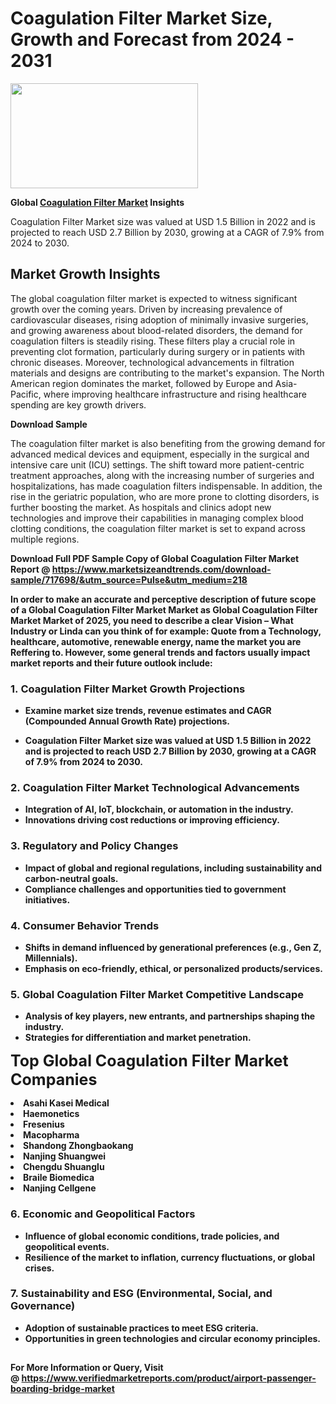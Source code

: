 <H1>Coagulation Filter Market Size, Growth and Forecast from 2024 - 2031</H1><img class="aligncenter size-medium wp-image-584254" src="https://thirdeyenews.in/wp-content/uploads/2024/09/Global-Market-Research-300x168.jpeg" alt="" width="300" height="168" /><p><strong>Global&nbsp;<a href="https://www.marketsizeandtrends.com/download-sample/717698/&amp;utm_source=Pulse&amp;utm_medium=218">Coagulation Filter Market</a> Insights</strong></p><p>Coagulation Filter Market size was valued at USD 1.5 Billion in 2022 and is projected to reach USD 2.7 Billion by 2030, growing at a CAGR of 7.9% from 2024 to 2030.</p><p><h2>Market Growth Insights</h2> <p>The global coagulation filter market is expected to witness significant growth over the coming years. Driven by increasing prevalence of cardiovascular diseases, rising adoption of minimally invasive surgeries, and growing awareness about blood-related disorders, the demand for coagulation filters is steadily rising. These filters play a crucial role in preventing clot formation, particularly during surgery or in patients with chronic diseases. Moreover, technological advancements in filtration materials and designs are contributing to the market's expansion. The North American region dominates the market, followed by Europe and Asia-Pacific, where improving healthcare infrastructure and rising healthcare spending are key growth drivers.</p> <p><strong>Download Sample</strong></p> <p>The coagulation filter market is also benefiting from the growing demand for advanced medical devices and equipment, especially in the surgical and intensive care unit (ICU) settings. The shift toward more patient-centric treatment approaches, along with the increasing number of surgeries and hospitalizations, has made coagulation filters indispensable. In addition, the rise in the geriatric population, who are more prone to clotting disorders, is further boosting the market. As hospitals and clinics adopt new technologies and improve their capabilities in managing complex blood clotting conditions, the coagulation filter market is set to expand across multiple regions.</p> <p><strong></p><p><span class=""><strong>Download Full PDF Sample Copy of Global Coagulation Filter Market Report</strong> @ <a href="https://www.marketsizeandtrends.com/download-sample/717698/&amp;utm_source=Pulse&amp;utm_medium=218" target="_blank">https://www.marketsizeandtrends.com/download-sample/717698/&amp;utm_source=Pulse&amp;utm_medium=218</a></span></p><p>In order to make an accurate and perceptive description of future scope of a Global&nbsp;Coagulation Filter Market Market as Global&nbsp;Coagulation Filter Market Market of 2025, you need to describe a clear Vision &ndash; What Industry or Linda can you think of for example: Quote from a Technology, healthcare, automotive, renewable energy, name the market you are Reffering to. However, some general trends and factors usually impact market reports and their future outlook include:</p><h3>1.&nbsp;<strong>Coagulation Filter Market Growth Projections</strong></h3><ul><li>Examine market size trends, revenue estimates and CAGR (Compounded Annual Growth Rate) projections.</li><li><p>Coagulation Filter Market size was valued at USD 1.5 Billion in 2022 and is projected to reach USD 2.7 Billion by 2030, growing at a CAGR of 7.9% from 2024 to 2030.</p></li></ul><h3>2.&nbsp;<strong>Coagulation Filter Market Technological Advancements</strong></h3><ul><li>Integration of AI, IoT, blockchain, or automation in the industry.</li><li>Innovations driving cost reductions or improving efficiency.</li></ul><h3>3.&nbsp;<strong>Regulatory and Policy Changes</strong></h3><ul><li>Impact of global and regional regulations, including sustainability and carbon-neutral goals.</li><li>Compliance challenges and opportunities tied to government initiatives.</li></ul><h3>4.&nbsp;<strong>Consumer Behavior Trends</strong></h3><ul><li>Shifts in demand influenced by generational preferences (e.g., Gen Z, Millennials).</li><li>Emphasis on eco-friendly, ethical, or personalized products/services.</li></ul><h3>5.&nbsp;<strong>Global Coagulation Filter Market Competitive Landscape</strong></h3><ul><li>Analysis of key players, new entrants, and partnerships shaping the industry.</li><li>Strategies for differentiation and market penetration.</li></ul><p data-pm-slice="1 1 []"><span style="color: inherit; font-family: inherit; font-size: 25px;">Top Global Coagulation Filter Market Companies</span></p><div class="" data-test-id=""><p><li>Asahi Kasei Medical</li><li> Haemonetics</li><li> Fresenius</li><li> Macopharma</li><li> Shandong Zhongbaokang</li><li> Nanjing Shuangwei</li><li> Chengdu Shuanglu</li><li> Braile Biomedica</li><li> Nanjing Cellgene</li></p></div><h3>6.&nbsp;<strong>Economic and Geopolitical Factors</strong></h3><ul><li>Influence of global economic conditions, trade policies, and geopolitical events.</li><li>Resilience of the market to inflation, currency fluctuations, or global crises.</li></ul><h3>7.&nbsp;<strong>Sustainability and ESG (Environmental, Social, and Governance)</strong></h3><ul><li>Adoption of sustainable practices to meet ESG criteria.</li><li>Opportunities in green technologies and circular economy principles.</li></ul><h2><strong style="font-size: 14px;">For More Information or Query, Visit @&nbsp;</strong><a style="background-color: #ffffff; font-size: 14px;" href="https://www.marketsizeandtrends.com/report/coagulation-filter-market/" target="_blank">https://www.verifiedmarketreports.com/product/airport-passenger-boarding-bridge-market</a></h2>
